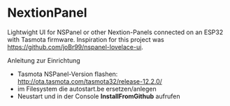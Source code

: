 # NextionPanel

Lightwight UI for NSPanel or other Nextion-Panels connected on an ESP32 with Tasmota firmware.
Inspiration for this project was https://github.com/joBr99/nspanel-lovelace-ui.

Anleitung zur Einrichtung
* Tasmota NSPanel-Version flashen: http://ota.tasmota.com/tasmota32/release-12.2.0/
* im Filesystem die autostart.be ersetzen/anlegen
* Neustart und in der Console <b>InstallFromGithub</b> aufrufen
